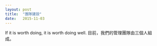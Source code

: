 ```yaml
---
layout: post
title:  "團隊建設"
date:   2015-11-03
---
```


<p class="intro"><span class="dropcap">I</span>f it is worth doing, it is worth doing well. 目前，我們的管理團隊由三個人組成。</p>



<img src="{{ '/assets/img/IMG_2495.jpg' | prepend: site.baseurl }}" alt="">
